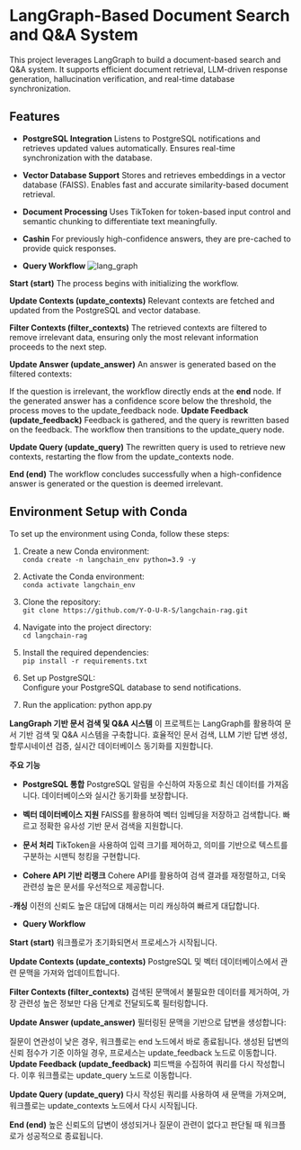 # **LangGraph-Based Document Search and Q&A System**

This project leverages LangGraph to build a document-based search and Q&A system. It supports efficient document retrieval, LLM-driven response generation, hallucination verification, and real-time database synchronization.

## **Features**

- **PostgreSQL Integration**
  Listens to PostgreSQL notifications and retrieves updated values automatically. Ensures real-time synchronization with the database.

- **Vector Database Support**
  Stores and retrieves embeddings in a vector database (FAISS). Enables fast and accurate similarity-based document retrieval.

- **Document Processing**
  Uses TikToken for token-based input control and semantic chunking to differentiate text meaningfully.
  
- **Cashin**
  For previously high-confidence answers, they are pre-cached to provide quick responses.
  
- **Query Workflow**
![lang_graph](https://github.com/user-attachments/assets/a5faee52-dd99-4c2d-9eb7-46d692b2891d)

 **Start (__start__)**
  The process begins with initializing the workflow.

 **Update Contexts (update_contexts)**
  Relevant contexts are fetched and updated from the PostgreSQL and vector database.

 **Filter Contexts (filter_contexts)**
  The retrieved contexts are filtered to remove irrelevant data, ensuring only the most relevant information proceeds to the next step.

 **Update Answer (update_answer)**
  An answer is generated based on the filtered contexts:

  If the question is irrelevant, the workflow directly ends at the __end__ node.
  If the generated answer has a confidence score below the threshold, the process moves to the update_feedback node.
 **Update Feedback (update_feedback)**
  Feedback is gathered, and the query is rewritten based on the feedback. The workflow then transitions to the update_query node.

 **Update Query (update_query)**
  The rewritten query is used to retrieve new contexts, restarting the flow from the update_contexts node.

 **End (__end__)**
  The workflow concludes successfully when a high-confidence answer is generated or the question is deemed irrelevant.

## **Environment Setup with Conda**

To set up the environment using Conda, follow these steps:

1. Create a new Conda environment:  
   `conda create -n langchain_env python=3.9 -y`

2. Activate the Conda environment:  
   `conda activate langchain_env`

3. Clone the repository:  
   `git clone https://github.com/Y-O-U-R-S/langchain-rag.git`

4. Navigate into the project directory:  
   `cd langchain-rag`

5. Install the required dependencies:  
   `pip install -r requirements.txt`

6. Set up PostgreSQL:  
   Configure your PostgreSQL database to send notifications.

7. Run the application:
     python app.py
   
**LangGraph 기반 문서 검색 및 Q&A 시스템**
이 프로젝트는 LangGraph를 활용하여 문서 기반 검색 및 Q&A 시스템을 구축합니다. 효율적인 문서 검색, LLM 기반 답변 생성, 할루시네이션 검증, 실시간 데이터베이스 동기화를 지원합니다.

**주요 기능**
- **PostgreSQL 통합**
  PostgreSQL 알림을 수신하여 자동으로 최신 데이터를 가져옵니다. 데이터베이스와 실시간 동기화를 보장합니다.

- **벡터 데이터베이스 지원**
  FAISS를 활용하여 벡터 임베딩을 저장하고 검색합니다. 빠르고 정확한 유사성 기반 문서 검색을 지원합니다.

- **문서 처리**
  TikToken을 사용하여 입력 크기를 제어하고, 의미를 기반으로 텍스트를 구분하는 시맨틱 청킹을 구현합니다.

- **Cohere API 기반 리랭크**
  Cohere API를 활용하여 검색 결과를 재정렬하고, 더욱 관련성 높은 문서를 우선적으로 제공합니다.
  
-**캐싱**
  이전의 신뢰도 높은 대답에 대해서는 미리 캐싱하여 빠르게 대답합니다.
  
- **Query Workflow**

 **Start (__start__)**
  워크플로가 초기화되면서 프로세스가 시작됩니다.

**Update Contexts (update_contexts)**
  PostgreSQL 및 벡터 데이터베이스에서 관련 문맥을 가져와 업데이트합니다.

**Filter Contexts (filter_contexts)**
  검색된 문맥에서 불필요한 데이터를 제거하여, 가장 관련성 높은 정보만 다음 단계로 전달되도록 필터링합니다.

**Update Answer (update_answer)**
  필터링된 문맥을 기반으로 답변을 생성합니다:

  질문이 연관성이 낮은 경우, 워크플로는 end 노드에서 바로 종료됩니다.
  생성된 답변의 신뢰 점수가 기준 이하일 경우, 프로세스는 update_feedback 노드로 이동합니다.
**Update Feedback (update_feedback)**
  피드백을 수집하여 쿼리를 다시 작성합니다. 이후 워크플로는 update_query 노드로 이동합니다.

**Update Query (update_query)**
  다시 작성된 쿼리를 사용하여 새 문맥을 가져오며, 워크플로는 update_contexts 노드에서 다시 시작됩니다.
  
**End (__end__)**
  높은 신뢰도의 답변이 생성되거나 질문이 관련이 없다고 판단될 때 워크플로가 성공적으로 종료됩니다.
